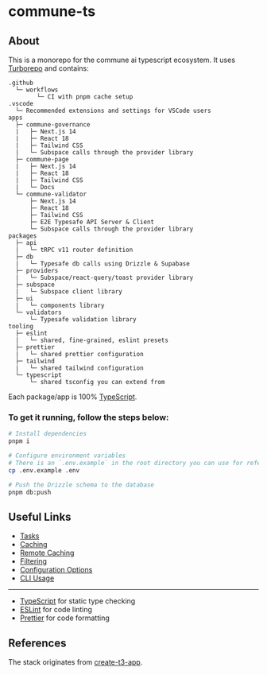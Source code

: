 # commune-ts

## About

This is a monorepo for the commune ai typescript ecosystem. It uses [Turborepo](https://turborepo.org) and contains:

```text
.github
  └─ workflows
        └─ CI with pnpm cache setup
.vscode
  └─ Recommended extensions and settings for VSCode users
apps
  ├─ commune-governance
  |   ├─ Next.js 14
  |   ├─ React 18
  |   ├─ Tailwind CSS
  |   └─ Subspace calls through the provider library
  ├─ commune-page
  |   ├─ Next.js 14
  |   ├─ React 18
  |   ├─ Tailwind CSS
  |   └─ Docs
  └─ commune-validator
      ├─ Next.js 14
      ├─ React 18
      ├─ Tailwind CSS
      ├─ E2E Typesafe API Server & Client
      └─ Subspace calls through the provider library
packages
  ├─ api
  |   └─ tRPC v11 router definition
  ├─ db
  |   └─ Typesafe db calls using Drizzle & Supabase
  ├─ providers
  |   └─ Subspace/react-query/toast provider library
  ├─ subspace
  |   └─ Subspace client library
  ├─ ui
  |   └─ components library
  └─ validators
      └─ Typesafe validation library
tooling
  ├─ eslint
  |   └─ shared, fine-grained, eslint presets
  ├─ prettier
  |   └─ shared prettier configuration
  ├─ tailwind
  |   └─ shared tailwind configuration
  └─ typescript
      └─ shared tsconfig you can extend from
```

Each package/app is 100% [TypeScript](https://www.typescriptlang.org/).

### To get it running, follow the steps below:

```bash
# Install dependencies
pnpm i

# Configure environment variables
# There is an `.env.example` in the root directory you can use for reference
cp .env.example .env

# Push the Drizzle schema to the database
pnpm db:push
```

## Useful Links

- [Tasks](https://turbo.build/repo/docs/core-concepts/monorepos/running-tasks)
- [Caching](https://turbo.build/repo/docs/core-concepts/caching)
- [Remote Caching](https://turbo.build/repo/docs/core-concepts/remote-caching)
- [Filtering](https://turbo.build/repo/docs/core-concepts/monorepos/filtering)
- [Configuration Options](https://turbo.build/repo/docs/reference/configuration)
- [CLI Usage](https://turbo.build/repo/docs/reference/command-line-reference)

---

- [TypeScript](https://www.typescriptlang.org/) for static type checking
- [ESLint](https://eslint.org/) for code linting
- [Prettier](https://prettier.io) for code formatting

## References

The stack originates from [create-t3-app](https://github.com/t3-oss/create-t3-app).
